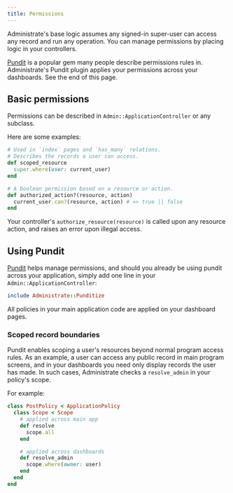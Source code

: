 ```yaml
---
title: Permissions
---
```


Administrate's base logic assumes any signed-in super-user
can access any record and run any operation.
You can manage permissions by placing logic in your controllers.

[Pundit] is a popular gem many people describe permissions rules in.
Administrate's Pundit plugin applies your permissions across your dashboards.
See the end of this page.

## Basic permissions

Permissions can be described in `Admin::ApplicationController`
or any subclass.

Here are some examples:

```ruby
# Used in `index` pages and `has_many` relations.
# Describes the records a user can access.
def scoped_resource
  super.where(user: current_user)
end

# A boolean permission based on a resource or action.
def authorized_action?(resource, action)
  current_user.can?(resource, action) # => true || false
end
```

Your controller's `authorize_resource(resource)` is called
upon any resource action,
and raises an error upon illegal access.

## Using Pundit

[Pundit] helps manage permissions,
and should you already be using pundit across your application,
simply add one line in your `Admin::ApplicationController`:

```ruby
include Administrate::Punditize
```

All policies in your main application code are applied on your dashboard pages.

### Scoped record boundaries

Pundit enables scoping a user's resources beyond normal program access rules.
As an example, a user can access any public record in main program screens,
and in your dashboards you need only display records the user has made.
In such cases, Administrate checks a `resolve_admin` in your policy's scope.

For example:

```ruby
class PostPolicy < ApplicationPolicy
  class Scope < Scope
    # applied across main app
    def resolve
      scope.all
    end

    # applied across dashboards
    def resolve_admin
      scope.where(owner: user)
    end
  end
end
```

[Pundit]: https://github.com/elabs/pundit
